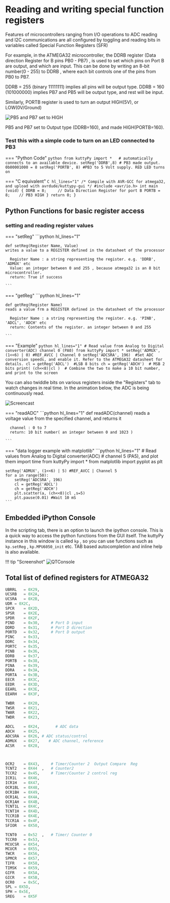 # Reading and writing special function registers

Features of microcontrollers ranging from I/O operations to ADC reading and I2C communications are all configured by toggling and reading bits in variables called Special Function Registers (SFR)

For example, in the ATMEGA32 microcontroller, the DDRB register (Data direction Register for B pins PB0 - PB7) , is used to set which pins on Port B are output, and which are input. This can be done by writing an 8-bit number(0 - 255) to DDRB , where each bit controls one of the pins from PB0 to PB7.

DDRB = 255 (binary 11111111) implies all pins will be output type. DDRB = 160 (101000000) implies PB7 and PB5 will be output type, and rest will be input.

Similarly, PORTB register is used to turn an output HIGH(5V), or LOW(0V/Ground)


![](../images/PORTB.png "PB5 and PB7 set to HIGH")

PB5 and PB7 set to Output type (DDRB=160), and made HIGH(PORTB=160).

### Test this with a simple code to turn on an LED connected to PB3

=== "Python Code"
	```python
	from kuttyPy import *   # automatically connects to an available device.
	setReg('DDRB',8) # PB3 made output. 0b00001000 = 8
	setReg('PORTB', 8) #PB3 to 5 Volt supply. RED LED turns on
	```

=== "C equivalent"
	```C hl_lines="1"
	/* Compile with AVR-GCC for atmega32, and upload with avrdude/kuttypy-gui */
	#include <avr/io.h>
	int main (void) {
	  DDRB = 8;		// Data Direction Register for port B
	  PORTB = 8;    // PB3 HIGH
	  }
	return 0;
	}
	```

## Python Functions for basic register access

### setting and reading register values

=== "setReg"
	```python hl_lines="1"
	
	def setReg(Register Name, Value)
	writes a value to a REGISTER defined in the datasheet of the processor
	
	  Register Name : a string representing the register. e.g. 'DDRB', 'ADMUX' etc
	  Value: an integer between 0 and 255 , because atmega32 is an 8 bit microcontroller.
	  return: True if success
	
	```


=== "getReg"
	```python hl_lines="1"
	
	def getReg(Register Name)
	reads a value frm a REGISTER defined in the datasheet of the processor
	
	  Register Name : a string representing the register. e.g. 'PINB', 'ADCL', 'ADCH' etc
	  return: Contents of the register. an integer between 0 and 255
	
	```


=== "Example"
	```python hl_lines="1"
	# Read value from Analog to Digital converter(ADC) channel 0 (PA0)
	from kuttyPy import *
	setReg('ADMUX', (1<<6) | 0) #REF_AVCC | Channel 0
	setReg('ADCSRA', 196)  #Set ADC conversion speeds, and enable it. Refer to the ATMEGA32 datasheet for details.
	cl = getReg('ADCL')  #LSB 8 bits
	ch = getReg('ADCH')  # MSB 2 bits
	print( (ch<<8)|cl )  # Combine the two to make a 10 bit number, and print to the screen
	```

You can also twiddle bits on various registers inside the "Registers" tab to watch
changes in real time. In the animation below, the ADC is being continuously read.

![Screencast](../images/custom_registers.gif?raw=true "Add Register widgets, twiddle bits, and see what happens!")

=== "readADC"
	```python hl_lines="1"
	def readADC(channel)
	reads a voltage value from the specified channel, and returns it
	
	  channel : 0 to 7
	  return: 10 bit number( an integer between 0 and 1023 )
	
	```

=== "data logger example with matplotlib"
	```python  hl_lines="1"
	# Read values from Analog to Digital converter(ADC)
	# channel 5 (PA5), and plot them
	import time
	from kuttyPy import *
	from matplotlib import pyplot as plt
	
	setReg('ADMUX', (1<<6) | 5) #REF_AVCC | Channel 5
	for a in range(50):
		setReg('ADCSRA', 196)
		cl = getReg('ADCL')
		ch = getReg('ADCH')
		plt.scatter(a, (ch<<8)|cl ,s=5)
		plt.pause(0.01) #Wait 10 mS
	```

## Embedded iPython Console

In the scripting tab, there is an option to launch the ipython console. This
is a quick way to access the python functions from the GUI itself.
The kuttyPy instance in this window is called `kp` , so you can
use functions such as `kp.setReg` , `kp.MPU6050_init` etc.
TAB based autocompletion and inline help is also available.

!!! tip "Screenshot"
	![](../images/qtconsole.png "QTConsole")


## Total list of defined registers for ATMEGA32

```python
UBRRL	= 0X29,
UCSRB	= 0X2A,
UCSRA	= 0X2B,
UDR	= 0X2C,
SPCR	= 0X2D,
SPSR	= 0X2E,
SPDR	= 0X2F,
PIND	= 0x30,		# Port D input
DDRD	= 0x31,		# Port D direction
PORTD	= 0x32,		# Port D output
PINC	= 0x33,
DDRC	= 0x34,
PORTC	= 0x35,
PINB	= 0x36,
DDRB	= 0x37,
PORTB	= 0x38,
PINA	= 0x39,
DDRA	= 0x3A,
PORTA	= 0x3B,
EECR	= 0X3C,
EEDR	= 0X3D,
EEARL	= 0X3E,
EEARH	= 0X3F,

TWBR    = 0X20,
TWSR    = 0X21,
TWAR    = 0X22,
TWDR    = 0X23,

ADCL	= 0X24,       # ADC data
ADCH	= 0X25,
ADCSRA	= 0X26,	# ADC status/control
ADMUX	= 0X27,    # ADC channel, reference
ACSR	= 0X28,



OCR2	= 0X43,		# Timer/Counter 2  Output Compare  Reg
TCNT2	= 0X44	,	# Counter2
TCCR2	= 0x45,		# Timer/Counter 2 control reg
ICR1L	= 0X46,
ICR1H	= 0X47,
OCR1BL	= 0X48,
OCR1BH	= 0X49,
OCR1AL	= 0X4A,
OCR1AH	= 0X4B,
TCNT1L	= 0X4C,
TCNT1H	= 0X4D,
TCCR1B	= 0X4E,
TCCR1A	= 0x4F,
SFIOR	= 0X50,

TCNT0	= 0x52	,	# Timer/ Counter 0
TCCR0	= 0x53,
MCUCSR	= 0X54,
MCUCR	= 0X55,
TWCR	= 0X56,
SPMCR	= 0X57,
TIFR	= 0X58,
TIMSK	= 0X59,
GIFR	= 0X5A,
GICR	= 0X5B,
OCR0	= 0x5C,
SPL	= 0X5D,
SPH	= 0x5E,
SREG	= 0X5F

```
